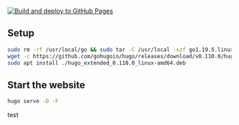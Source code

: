 [![Build and deploy to GitHub Pages](https://github.com/alexandre-touret/alexandre-touret.github.io/actions/workflows/gh-pages.yml/badge.svg?branch=main)](https://github.com/alexandre-touret/alexandre-touret.github.io/actions/workflows/gh-pages.yml)

## Setup

```bash
sudo rm -rf /usr/local/go && sudo tar -C /usr/local -xzf go1.19.5.linux-amd64.tar.gz
wget -c https://github.com/gohugoio/hugo/releases/download/v0.110.0/hugo_extended_0.110.0_linux-amd64.deb
sudo apt install ./hugo_extended_0.110.0_linux-amd64.deb
```

## Start the website

```bash
hugo serve -D -F
```


test

